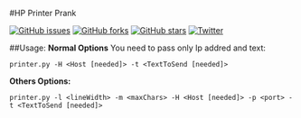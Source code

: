 #HP Printer Prank

[![GitHub issues](https://img.shields.io/github/issues/peppeska/HP_Printer-prank.svg)](https://github.com/peppeska/HP_Printer-prank/issues)
[![GitHub forks](https://img.shields.io/github/forks/peppeska/HP_Printer-prank.svg)](https://github.com/peppeska/HP_Printer-prank/network)
[![GitHub stars](https://img.shields.io/github/stars/peppeska/HP_Printer-prank.svg)](https://github.com/peppeska/HP_Printer-prank/stargazers)
[![Twitter](https://img.shields.io/twitter/url/https/github.com/peppeska/HP_Printer-prank.svg?style=social)](https://twitter.com/intent/tweet?text=Wow:&url=%5Bobject%20Object%5D)


##Usage:
**Normal Options**
You need to pass only Ip addred and text:

```
printer.py -H <Host [needed]> -t <TextToSend [needed]>
```

**Others Options:**

```
printer.py -l <lineWidth> -m <maxChars> -H <Host [needed]> -p <port> -t <TextToSend [needed]>
```
